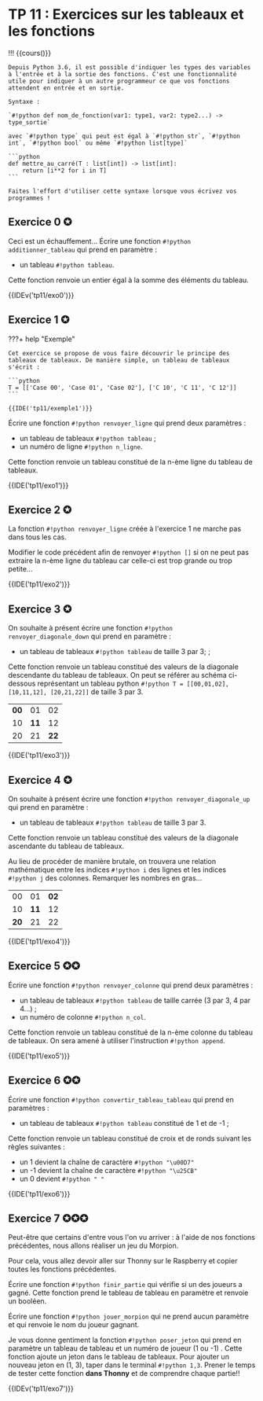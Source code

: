 # TP 11 : Exercices sur les tableaux et les fonctions

!!! {{cours()}}

    Depuis Python 3.6, il est possible d'indiquer les types des variables à l'entrée et à la sortie des fonctions. C'est une fonctionnalité utile pour indiquer à un autre programmeur ce que vos fonctions attendent en entrée et en sortie.

    Syntaxe : 

    `#!python def nom_de_fonction(var1: type1, var2: type2...) -> type_sortie`

    avec `#!python type` qui peut est égal à `#!python str`, `#!python int`, `#!python bool` ou même `#!python list[type]`

    ```python
    def mettre_au_carré(T : list[int]) -> list[int]:
        return [i**2 for i in T]
    ```

    Faites l'effort d'utiliser cette syntaxe lorsque vous écrivez vos programmes !

## Exercice 0 ✪

Ceci est un échauffement... Écrire une fonction `#!python additionner_tableau` qui prend en paramètre :

- un tableau `#!python tableau`.

Cette fonction renvoie un entier égal à la somme des éléments du tableau.

{{IDEv('tp11/exo0')}}


## Exercice 1 ✪

???+ help "Exemple"

    Cet exercice se propose de vous faire découvrir le principe des tableaux de tableaux. De manière simple, un tableau de tableaux s'écrit :

    ```python
    T = [['Case 00', 'Case 01', 'Case 02'], ['C 10', 'C 11', 'C 12']]
    ```

    {{IDE('tp11/exemple1')}}

Écrire une fonction `#!python renvoyer_ligne` qui prend deux paramètres :

- un tableau de tableaux `#!python tableau` ;
- un numéro de ligne `#!python n_ligne`.

Cette fonction renvoie un tableau constitué de la n-ème ligne du tableau de tableaux.

{{IDE('tp11/exo1')}}

## Exercice 2 ✪

La fonction `#!python renvoyer_ligne` créée à l'exercice 1 ne marche pas dans tous les cas.

Modifier le code précédent afin de renvoyer `#!python []` si on ne peut pas extraire la n-ème ligne du tableau car celle-ci est trop grande ou trop petite...

{{IDE('tp11/exo2')}}

## Exercice 3 ✪

On souhaite à présent écrire une fonction `#!python renvoyer_diagonale_down` qui prend en paramètre :

- un tableau de tableaux `#!python tableau` de taille 3 par 3; ;

Cette fonction renvoie un tableau constitué des valeurs de la diagonale descendante du tableau de tableaux. On peut se référer au schéma ci-dessous représentant un tableau python `#!python T = [[00,01,02], [10,11,12], [20,21,22]]` de taille 3 par 3.

||||
|-|-|-|
|**00**|01|02|
|10|**11**|12|
|20|21|**22**|

{{IDE('tp11/exo3')}}

## Exercice 4 ✪

On souhaite à présent écrire une fonction `#!python renvoyer_diagonale_up` qui prend en paramètre :

- un tableau de tableaux `#!python tableau` de taille 3 par 3.

Cette fonction renvoie un tableau constitué des valeurs de la diagonale ascendante du tableau de tableaux. 

Au lieu de procéder de manière brutale, on trouvera une relation mathématique entre les indices `#!python i` des lignes et les indices `#!python j` des colonnes. Remarquer les nombres en gras...

||||
|-|-|-|
|00|01|**02**|
|10|**11**|12|
|**20**|21|22|

{{IDE('tp11/exo4')}}


## Exercice 5 ✪✪

Écrire une fonction `#!python renvoyer_colonne` qui prend deux paramètres :

- un tableau de tableaux `#!python tableau` de taille carrée (3 par 3, 4 par 4...) ;
- un numéro de colonne `#!python n_col`.

Cette fonction renvoie un tableau constitué de la n-ème colonne du tableau de tableaux. On sera amené à utiliser l'instruction `#!python append`.

{{IDE('tp11/exo5')}}

## Exercice 6 ✪✪

Écrire une fonction `#!python convertir_tableau_tableau` qui prend en paramètres :

- un tableau de tableaux `#!python tableau` constitué de 1 et de -1 ;

Cette fonction renvoie un tableau constitué de croix et de ronds suivant les règles suivantes :

- un 1 devient la chaîne de caractère `#!python "\u00D7"`
- un -1 devient la chaîne de caractère `#!python "\u25CB"`
- un 0 devient `#!python " "`

{{IDE('tp11/exo6')}}

## Exercice 7 ✪✪✪

Peut-être que certains d'entre vous l'on vu arriver : à l'aide de nos fonctions précédentes, nous allons réaliser un jeu du Morpion.

Pour cela, vous allez devoir aller sur Thonny sur le Raspberry et copier toutes les fonctions précédentes.

Écrire une fonction `#!python finir_partie` qui vérifie si un des joueurs a gagné. Cette fonction prend le tableau de tableau en paramètre et renvoie un booléen.

Écrire une fonction `#!python jouer_morpion` qui ne prend aucun paramètre et qui renvoie le nom du joueur gagnant.

Je vous donne gentiment la fonction `#!python poser_jeton` qui prend en paramètre un tableau de tableau et un numéro de joueur (1 ou -1) . Cette fonction ajoute un jeton dans le tableau de tableaux. Pour ajouter un nouveau jeton en (1, 3), taper dans le terminal `#!python 1,3`. Prener le temps de tester cette fonction **dans Thonny** et de comprendre chaque partie!!

{{IDEv('tp11/exo7')}}